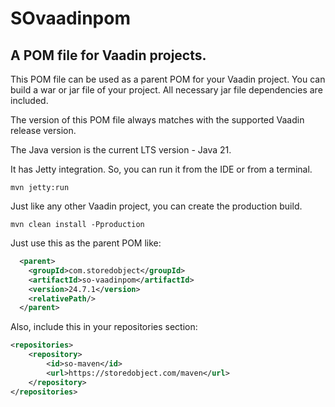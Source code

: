 # SOvaadinpom
## A POM file for Vaadin projects.

This POM file can be used as a parent POM for your Vaadin project.
You can build a war or jar file of your project.
All necessary jar file dependencies are included.

The version of this POM file always matches with the supported Vaadin release version.

The Java version is the current LTS version - Java 21.

It has Jetty integration. So, you can run it from the IDE or from a terminal.
```shell
mvn jetty:run
```

Just like any other Vaadin project, you can create the production build.
```shell
mvn clean install -Pproduction
```

Just use this as the parent POM like:
```xml
  <parent>
    <groupId>com.storedobject</groupId>
    <artifactId>so-vaadinpom</artifactId>
    <version>24.7.1</version>
    <relativePath/>
  </parent>
```
Also, include this in your repositories section:
```xml
<repositories>
    <repository>
        <id>so-maven</id>
        <url>https://storedobject.com/maven</url>
    </repository>
</repositories>
```
